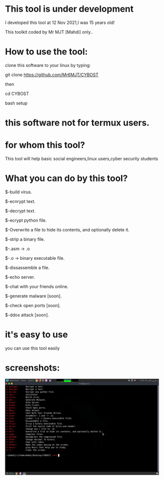 
# This tool is under development
 I developed this tool at 12 Nov 2021,I was 15 years old!
 
 This toolkit coded by Mr MJT [Mahdi] only..


# How to use the tool:
clone this software to your linux by typing:

git clone https://github.com/Mr6MJT/CYBOST

then

cd CYBOST

bash setup
# this software not for termux users. 


# for whom this tool?
This tool will help basic social engineers,linux users,cyber security students




# What you can do by this tool?

$-build virus.

$-ecnrypt text.

$-decrypt text.

$-ecrypt python file.

$-Overwrite a file to hide its contents, and optionally delete it.

$-strip a binary file.

$-.asm -> .o

$-.o -> binary executable file.

$-dissassemble a file.

$-echo server.

$-chat with your friends online.

$-generate malware [soon].

$-check open ports [soon].

$-ddos attack [soon].

# it's easy to use
you can use this tool easily


# screenshots:
<img src="cyb.png">
